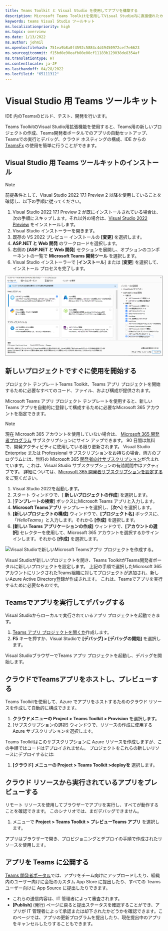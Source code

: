 ```yaml
---
title: Teams Toolkit と Visual Studio を使用してアプリを構築する
description: Microsoft Teams Toolkitを使用してVisual Studio内に直接優れたカスタム アプリの構築をはじめましょう。 Visual Studioでアプリを構成し、アプリを検証し、Visual Studioおよび開発者ポータルから発行する方法について説明します。
keywords: teams Visual Studio ツールキット
ms.localizationpriority: high
ms.topic: overview
ms.date: 1/13/2022
ms.author: johmil
ms.openlocfilehash: 751ea9b8a0f4592c5884c4d49450972cef7e6623
ms.sourcegitcommit: f15bd0e90eafb00e00cf11183b129038de8354af
ms.translationtype: HT
ms.contentlocale: ja-JP
ms.lasthandoff: 04/28/2022
ms.locfileid: "65111312"
---
```

# <a name="teams-toolkit-for-visual-studio"></a>Visual Studio 用 Teams ツールキット

IDE 内のTeamsのビルド、テスト、開発を行います。

Teams ToolkitのVisual Studio用拡張機能を使用すると、Teams用の新しいプロジェクトの作成、Teams開発者ポータルでのアプリの自動セットアップ、Teamsでの実行とデバッグ、クラウド ホスティングの構成、IDE からの [TeamsFx](https://github.com/OfficeDev/teamsfx) の使用を簡単に行うことができます。

## <a name="install-teams-toolkit-for-visual-studio"></a>Visual Studio 用 Teams ツールキットのインストール

>[!NOTE]
> 前提条件として、Visual Studio 2022 17.1 Preview 2 以降を使用していることを確認し、以下の手順に従ってください。

1. Visual Studio 2022 17.1 Preview 2 が既にインストールされている場合は、次の手順にスキップします。それ以外の場合は、[Visual Studio 2022 Preview](https://visualstudio.microsoft.com/vs/preview/) をインストールします。
2. Visual Studio インストーラーを開きます。
3. 既存の VS 2022 プレビュー インストールの **[変更]** を選択します。
4. **ASP.NET と Web 開発** のワークロードを選択します。
5. 右側の **[ASP.NET と Web 開発**] セクションを展開し、オプションのコンポーネントの一覧で **Microsoft Teams 開発ツール** を選択します。
6. Visual Studio インストーラーで [**インストール**] または [**変更**] を選択して、インストール プロセスを完了します。

![インストールされているVisual Studio インストーラーでMicrosoft Teams開発ツールを選択します。](images/teams-development-tools-vs-installer.png)

## <a name="get-started-quickly-with-a-new-project"></a>新しいプロジェクトですぐに使用を開始する

プロジェクト テンプレートTeams Toolkit、Teams アプリ プロジェクトを開始するために必要なすべてのコード、ファイル、および構成が提供されます。

Microsoft Teams アプリ プロジェクト テンプレートを使用すると、新しいTeams アプリを自動的に登録して構成するために必要なMicrosoft 365 アカウントを指定できます。

> [!NOTE]
> 現在 Microsoft 365 アカウントを使用していない場合は、 [Microsoft 365 開発者プログラム](https://developer.microsoft.com/microsoft-365/dev-program) サブスクリプションにサイン アップできます。 90 日間は無料で、開発アクティビティに使用している限り更新されます。 Visual Studio Enterprise または Professional サブスクリプションをお持ちの場合、両方のプログラムには、無料の Microsoft 365 [開発者向けサブスクリプション](https://aka.ms/MyVisualStudioBenefits)が含まれています。これは、Visual Studio サブスクリプションの有効期間中はアクティブです。 詳細については、[Microsoft 365 開発者サブスクリプションを設定する](/office/developer-program/office-365-developer-program-get-started)をご覧ください。

1. Visual Studio 2022を起動します。
1. スタート ウィンドウで、[ **新しいプロジェクトの作成**] を選択します。
1. [**テンプレートの検索**] ボックスにMicrosoft Teams アプリと入力します。
1. **Microsoft Teamsアプリ** テンプレートを選択し、[**次へ**] を選択します。
1. **[新しいプロジェクトの構成]** ウィンドウで、**[プロジェクト名]** ボックスに、「_HelloTeams_」と入力します。それから **[作成]** を選択します。
1. **[新しい Teams アプリケーションの作成]** ウィンドウで、**[アカウントの選択]** セレクターを使用して、Microsoft 365 アカウントを選択するかサインインします。それから **[作成]** を選択します。

![Visual Studioで新しいMicrosoft Teamsアプリ プロジェクトを作成する。](images/teams-toolkit-vs-new-project.png)

Visual Studioが新しいプロジェクトを開き、Teams ToolkitがTeams開発者ポータルに新しいプロジェクトを設定します。 上記の手順で選択したMicrosoft 365 アカウントにリンクされたTeams組織に対してプロジェクトが追加され、新しいAzure Active Directory登録が作成されます。 これは、Teamsでアプリを実行するために必要なものです。

## <a name="run-and-debug-your-app-in-teams"></a>Teamsでアプリを実行してデバッグする

Visual Studioからローカルで実行されているアプリ プロジェクトを起動できます。

1. [Teams アプリ プロジェクトを開くか](#get-started-quickly-with-a-new-project)作成します。
2. **F5** キーを押すか、Visual Studioで **[デバッグ] > [デバッグの開始]** を選択します。

Visual StudioブラウザーでTeams アプリ プロジェクトを起動し、デバッグを開始します。

## <a name="host-your-teams-app-in-the-cloud-and-preview-it"></a>クラウドでTeamsアプリをホストし、プレビューする

Teams Toolkitを使用して、Azure でアプリをホストするためのクラウド リソースを作成して自動的に構成できます。

1. **クラウドメニューの Project > Teams Toolkit > Provision** を選択します。
2. [サブスクリプションの選択] ウィンドウで、リソースの作成に使用する Azure サブスクリプションを選択します。

Teams Toolkitはこのサブスクリプションに Azure リソースを作成しますが、この手順ではコードはデプロイされません。 プロジェクトをこれらの新しいリソースにデプロイするには:

1. **[クラウド] メニューの Project > Teams Toolkit >deployを** 選択します。

## <a name="preview-your-app-running-from-cloud-resources"></a>クラウド リソースから実行されているアプリをプレビューする

リモート リソースを使用してブラウザーでアプリを実行し、すべてが動作することを確認できます。 このシナリオでは、まだデバッグできません。

1. メニューで **Project > Teams Toolkit > プレビューTeams アプリ** を選択します。

アプリはブラウザーで開き、プロビジョニングとデプロイの手順で作成されたリソースを使用します。

## <a name="publish-your-app-to-teams"></a>アプリを Teams に公開する

[Teams 開発者ポータル](https://dev.teams.microsoft.com/home)では、アプリをチーム向けにアップロードしたり、組織内のユーザー向けに会社のカスタム App Store に提出したり、すべての Teams ユーザー向けに App Source に提出したりできます。

- これらの送信内容は、IT 管理者によって審査されます。
- **[Publish]** (発行) ページに戻ると提出ステータスを確認することができ、アプリが IT 管理者によって承認または却下されたかどうかを確認できます。このページでは、アプリの更新プログラムを提出したり、現在提出中のアプリをキャンセルしたりすることもできます。
